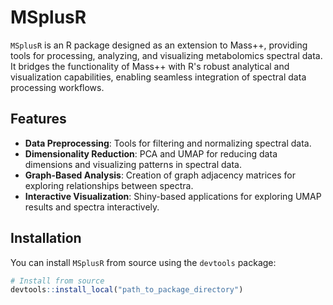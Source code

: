# MSplusR

`MSplusR` is an R package designed as an extension to Mass++, providing tools for processing, analyzing, and visualizing metabolomics spectral data. It bridges the functionality of Mass++ with R's robust analytical and visualization capabilities, enabling seamless integration of spectral data processing workflows.

## Features

- **Data Preprocessing**: Tools for filtering and normalizing spectral data.
- **Dimensionality Reduction**: PCA and UMAP for reducing data dimensions and visualizing patterns in spectral data.
- **Graph-Based Analysis**: Creation of graph adjacency matrices for exploring relationships between spectra.
- **Interactive Visualization**: Shiny-based applications for exploring UMAP results and spectra interactively.

## Installation

You can install `MSplusR` from source using the `devtools` package:

```R
# Install from source
devtools::install_local("path_to_package_directory")
